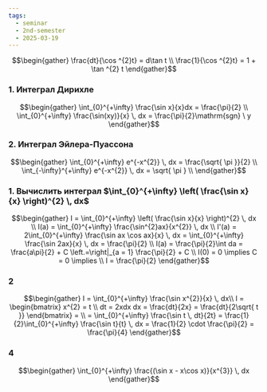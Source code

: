 ```yaml
---
tags:
  - seminar
  - 2nd-semester
  - 2025-03-19
---
```


$$\begin{gather}
\frac{dt}{\cos ^{2}t} = d\tan t \\
\frac{1}{\cos ^{2}t} = 1 + \tan ^{2} t
\end{gather}$$

### 1. Интеграл Дирихле


$$\begin{gather}
\int_{0}^{+\infty} \frac{\sin x}{x}dx = \frac{\pi}{2} \\
\int_{0}^{+\infty} \frac{\sin(xy)}{x} \, dx = \frac{\pi}{2}\mathrm{sgn} \ y
\end{gather}$$

### 2. Интеграл Эйлера-Пуассона

$$\begin{gather}
\int_{0}^{+\infty} e^{-x^{2}} \, dx = \frac{\sqrt{ \pi }}{2} \\
\int_{-\infty}^{+\infty} e^{-x^{2}} \, dx = \sqrt{ \pi } \\
\end{gather}$$

### 1. Вычислить интеграл $\int_{0}^{+\infty} \left( \frac{\sin x}{x} \right)^{2} \, dx$

$$\begin{gather}
I = \int_{0}^{+\infty} \left( \frac{\sin x}{x} \right)^{2} \, dx \\
I(a) = \int_{0}^{+\infty} \frac{\sin^{2}ax}{x^{2}} \, dx \\
I'(a) = 2\int_{0}^{+\infty} \frac{\sin ax \cos ax}{x} \, dx = \int_{0}^{+\infty} \frac{\sin 2ax}{x} \, dx = \frac{\pi}{2} \\
I(a) = \frac{\pi}{2}\int da  = \frac{a\pi}{2} + C \left.=\right|_{a = 1} \frac{\pi}{2} + C \\
I(0) = 0 \implies C = 0 \implies \\
I = \frac{\pi}{2}
\end{gather}$$

### 2

$$\begin{gather}
I = \int_{0}^{+\infty} \frac{\sin x^{2}}{x} \, dx\\
I = \begin{bmatrix}
x^{2} = t \\
dt = 2xdx
dx = \frac{dt}{2x} = \frac{dt}{2\sqrt{ t }}
\end{bmatrix} = \\
= \int_{0}^{+\infty} \frac{\sin t \, dt}{2t} = \frac{1}{2}\int_{0}^{+\infty} \frac{\sin t}{t} \, dx = \frac{1}{2} \cdot \frac{\pi}{2} = \frac{\pi}{4}
\end{gather}$$

### 4

$$\begin{gather}
\int_{0}^{+\infty} \frac{(\sin x - x\cos x)}{x^{3}} \, dx 
\end{gather}$$